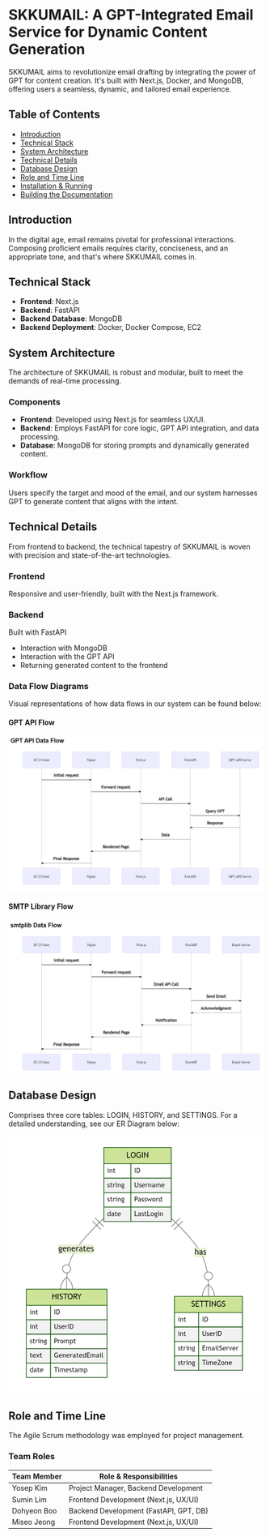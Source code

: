 # SKKUMAIL: A GPT-Integrated Email Service for Dynamic Content Generation

SKKUMAIL aims to revolutionize email drafting by integrating the power of GPT for content creation. It's built with Next.js, Docker, and MongoDB, offering users a seamless, dynamic, and tailored email experience.

## Table of Contents

- [Introduction](#introduction)
- [Technical Stack](#technical-stack)
- [System Architecture](#system-architecture)
- [Technical Details](#technical-details)
- [Database Design](#database-design)
- [Role and Time Line](#role-and-time-line)
- [Installation & Running](#installation--running)
- [Building the Documentation](#building-the-documentation)

## Introduction

In the digital age, email remains pivotal for professional interactions. Composing proficient emails requires clarity, conciseness, and an appropriate tone, and that's where SKKUMAIL comes in.

## Technical Stack

- **Frontend**: Next.js
- **Backend**: FastAPI 
- **Backend Database**: MongoDB
- **Backend Deployment**: Docker, Docker Compose, EC2

## System Architecture

The architecture of SKKUMAIL is robust and modular, built to meet the demands of real-time processing.

### Components

- **Frontend**: Developed using Next.js for seamless UX/UI.
- **Backend**: Employs FastAPI for core logic, GPT API integration, and data processing.
- **Database**: MongoDB for storing prompts and dynamically generated content.

### Workflow

Users specify the target and mood of the email, and our system harnesses GPT to generate content that aligns with the intent.

## Technical Details

From frontend to backend, the technical tapestry of SKKUMAIL is woven with precision and state-of-the-art technologies.

### Frontend

Responsive and user-friendly, built with the Next.js framework.

### Backend

Built with FastAPI 
- Interaction with MongoDB
- Interaction with the GPT API
- Returning generated content to the frontend

### Data Flow Diagrams

Visual representations of how data flows in our system can be found below:

#### GPT API Flow

![GPT API Flow Diagram](https://github.com/skkumail/skkumail-doc/blob/main/gpt_api_flow.png)

#### SMTP Library Flow

![SMTP Library Flow Diagram](https://github.com/skkumail/skkumail-doc/blob/main/smtplib_flow.png)

## Database Design

Comprises three core tables: LOGIN, HISTORY, and SETTINGS. For a detailed understanding, see our ER Diagram below:

![ER Diagram](https://github.com/skkumail/skkumail-doc/blob/main/ER_Diagram.png)

## Role and Time Line

The Agile Scrum methodology was employed for project management.

### Team Roles

| Team Member | Role & Responsibilities                      |
|-------------|----------------------------------------------|
| Yosep Kim   | Project Manager, Backend Development         |
| Sumin Lim   | Frontend Development (Next.js, UX/UI)        |
| Dohyeon Boo | Backend Development (FastAPI, GPT, DB)       |
| Miseo Jeong | Frontend Development (Next.js, UX/UI)        |

